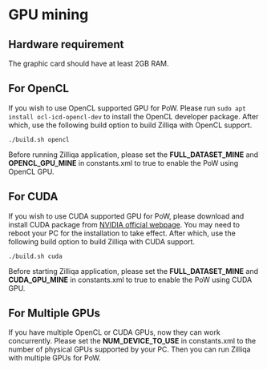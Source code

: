 # GPU mining

## Hardware requirement
The graphic card should have at least 2GB RAM.

## For OpenCL

If you wish to use OpenCL supported GPU for PoW. Please run `sudo apt install ocl-icd-opencl-dev` to install the OpenCL developer package. After which, use the following build option to build Zilliqa with OpenCL support.
```
./build.sh opencl
```
Before running Zilliqa application, please set the **FULL_DATASET_MINE** and **OPENCL_GPU_MINE** in constants.xml to true to enable the PoW using OpenCL GPU.
## For CUDA

If you wish to use CUDA supported GPU for PoW, please download and install CUDA package from [NVIDIA official webpage](https://developer.nvidia.com/cuda-downloads). You may need to reboot your PC for the installation to take effect. After which, use the following build option to build Zilliqa with CUDA support.
```
./build.sh cuda
```
Before starting Zilliqa application, please set the **FULL_DATASET_MINE** and **CUDA_GPU_MINE** in constants.xml to true to enable the PoW using CUDA GPU.
## For Multiple GPUs
If you have multiple OpenCL or CUDA GPUs, now they can work concurrently. Please set the **NUM_DEVICE_TO_USE** in constants.xml to the number of physical GPUs supported by your PC. Then you can run Zilliqa with multiple GPUs for PoW.